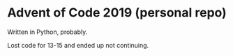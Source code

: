 # Advent of Code 2019 (personal repo)

Written in Python, probably.

Lost code for 13-15 and ended up not continuing.
